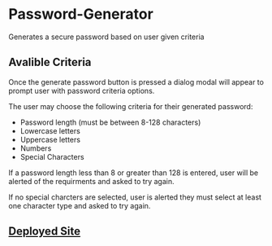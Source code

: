 # Password-Generator

Generates a secure password based on user given criteria

## Avalible Criteria

Once the generate password button is pressed a dialog modal will appear to prompt user with password criteria options.

The user may choose the following criteria for their generated password:

- Password length (must be between 8-128 characters)
- Lowercase letters
- Uppercase letters
- Numbers
- Special Characters

If a password length less than 8 or greater than 128 is entered, user will be alerted of the requirments and asked to try again.

If no special charcters are selected, user is alerted they must select at least one character type and asked to try again.

## [Deployed Site](https://carljmcgee.github.io/Password-Generator/)
